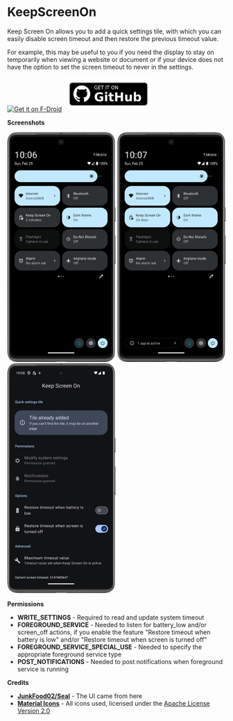 # KeepScreenOn

Keep Screen On allows you to add a quick settings tile, with which you can easily disable screen timeout and then restore the previous timeout value.

For example, this may be useful to you if you need the display to stay on temporarily when viewing a website or document or if your device does not have the option to set the screen timeout to never in the settings.

[<img src="https://fdroid.gitlab.io/artwork/badge/get-it-on.png"
alt="Get it on F-Droid"
height="80">](https://f-droid.org/packages/com.elasticrock.keepscreenon/)
[<img src="https://raw.githubusercontent.com/Kunzisoft/Github-badge/main/get-it-on-github.png"
alt="Get it on GitHub"
height="80">](https://github.com/elastic-rock/KeepScreenOn/releases/latest)

**Screenshots**

<img width=250 alt="Screenshot Tile Disabled"
src="metadata/en-US/images/phoneScreenshots/screenshot-tile-disabled.png?raw=true">
<img width=250 alt="Screenshot Tile Enabled"
src="metadata/en-US/images/phoneScreenshots/screenshot-tile-enabled.png?raw=true">
<img width=250 alt="Screenshot App"
src="metadata/en-US/images/phoneScreenshots/screenshot-app.png?raw=true">

**Permissions**

 - **WRITE_SETTINGS** - Required to read and update system timeout
 - **FOREGROUND_SERVICE** - Needed to listen for battery_low and/or screen_off actions, if you enable the feature "Restore timeout when battery is low" and/or "Restore timeout when screen is turned off"
 - **FOREGROUND_SERVICE_SPECIAL_USE** - Needed to specify the appropriate foreground service type
 - **POST_NOTIFICATIONS** - Needed to post notifications when foreground service is running

**Credits**

 - [**JunkFood02/Seal**](https://github.com/JunkFood02/Seal/) - The UI came from here
 - [**Material Icons**](https://fonts.google.com/icons) - All icons used, licensed under the [Apache License Version 2.0](http://www.apache.org/licenses/LICENSE-2.0.txt)

